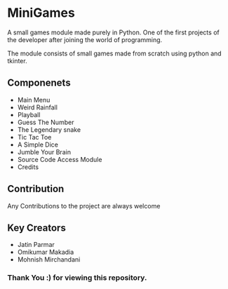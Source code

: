 # MiniGames

A small games module made purely in Python. One of the first projects of the developer after joining the world of programming. 

The module consists of small games made from scratch using python and tkinter. 




## Componenets
* Main Menu
* Weird Rainfall
* Playball 
* Guess The Number
* The Legendary snake
* Tic Tac Toe
* A Simple Dice
* Jumble Your Brain
* Source Code Access Module 
* Credits


## Contribution

Any Contributions to the project are always welcome

## Key Creators
* Jatin Parmar
* Omikumar Makadia
* Mohnish Mirchandani

### Thank You :) for viewing this repository.
